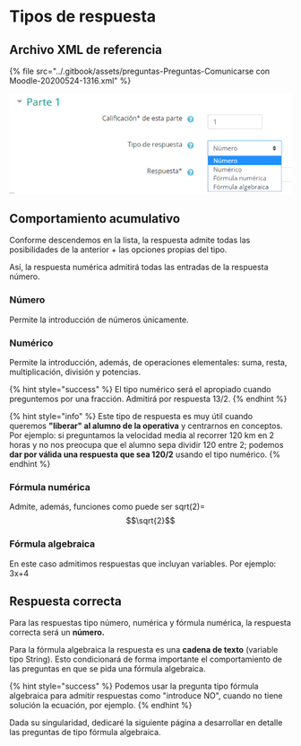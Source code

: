 # Tipos de respuesta

## Archivo XML de referencia

{% file src="../.gitbook/assets/preguntas-Preguntas-Comunicarse con Moodle-20200524-1316.xml" %}

![](<../.gitbook/assets/image (71).png>)

## Comportamiento acumulativo

Conforme descendemos en la lista, la respuesta admite todas las posibilidades de la anterior + las opciones propias del tipo.

Así, la respuesta numérica admitirá todas las entradas de la respuesta número.

### Número

Permite la introducción de números únicamente.

### Numérico

Permite la introducción, además, de operaciones elementales: suma, resta, multiplicación, división y potencias.

{% hint style="success" %}
El tipo numérico será el apropiado cuando preguntemos por una fracción. Admitirá por respuesta 13/2.
{% endhint %}

{% hint style="info" %}
Este tipo de respuesta es muy útil cuando queremos **"liberar" al alumno de la operativa** y centrarnos en conceptos. Por ejemplo: si preguntamos la velocidad media al recorrer 120 km en 2 horas y no nos preocupa que el alumno sepa dividir 120 entre 2; podemos **dar por válida una respuesta que sea 120/2** usando el tipo numérico.
{% endhint %}

### Fórmula numérica

Admite, además, funciones como puede ser sqrt(2)= $$\sqrt{2}$$&#x20;

### Fórmula algebraica

En este caso admitimos respuestas que incluyan variables. Por ejemplo: 3x+4

## Respuesta correcta

Para las respuestas tipo número, numérica y fórmula numérica, la respuesta correcta será un **número.**

Para la fórmula algebraica la respuesta es una **cadena de texto** (variable tipo String). Esto condicionará de forma importante el comportamiento de las preguntas en que se pida una fórmula algebraica.

{% hint style="success" %}
Podemos usar la pregunta tipo fórmula algebraica para admitir respuestas como "introduce NO", cuando no tiene solución la ecuación, por ejemplo.
{% endhint %}

Dada su singularidad, dedicaré la siguiente página a desarrollar en detalle las preguntas de tipo fórmula algebraica.

